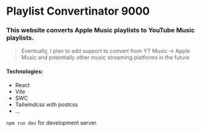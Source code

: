 # Playlist Convertinator 9000
### This website converts Apple Music playlists to YouTube Music playlists.
> Eventually, I plan to add support to convert from YT Music -> Apple Music and potentially other music streaming platforms in the future

#### Technologies:
- React
- Vite
- SWC
- Tailwindcss with postcss
- ...

`npm run dev` for development server.